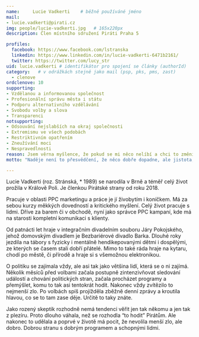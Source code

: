 ```yaml
---
name:     Lucie Vadkerti  	# běžně používáné jméno
mail:
- lucie.vadkerti@pirati.cz
img: people/lucie-vadkerti.jpg   # 165x220px
description: Člen místního sdružení Piráti Praha 5

profiles:
  facebook: https://www.facebook.com/lstranska
  linkedin: https://www.linkedin.com/in/lucie-vadkerti-6471b2161/
  twitter: https://twitter.com/lucy_str
uid: lucie.vadkerti # identifikátor pro spojení se články (authorId)
category: 	# v odrážkách stejně jako mail (psp, pks, pms, zast)
  - clenove
ordclenove: 10
supporting:
- Vzdělanou a informovanou společnost
- Profesionální správu města i státu
- Podporu alternativního vzdělávání
- Svobodu volby a slova
- Transparenci
notsupporting:
- Odsouvání nejslabších na okraj společnosti
- Extremismu ve všech podobách
- Restriktivním opatřením
- Zneužívání moci
- Nespravedlnosti
reason: Jsem věrna myšlence, že pokud se mi něco nelíbí a chci to změnit, nestačí nadávat u piva, ale je třeba zvednout zadek a jít konat. :)
motto: "Naděje není to přesvědčení, že něco dobře dopadne, ale jistota, že má něco smysl - bez ohledu na to, jak to dopadne."

---
```


Lucie Vadkerti (roz. Stránská, * 1989) se narodila v Brně a téměř celý život prožila v Králově Poli. Je členkou Pirátské strany od roku 2018.

Pracuje v oblasti PPC marketingu a práce je jí živobytím i koníčkem. Má za sebou kurzy měkkých dovedností a kritického myšlení. Celý život pracuje s lidmi. Dříve za barem či v obchodě, nyní jako správce PPC kampaní, kde má na starosti kompletní komunikaci s klienty.

Od patnácti let hraje v integračním divadelním souboru Járy Pokojského, jehož domovským divadlem je Bezbariérové divadlo Barka. Dlouhé roky jezdila na tábory s fyzicky i mentálně hendikepovanými dětmi i dospělými, ze kterých se časem stali dobří přátelé. Mimo to také ráda hraje na kytaru, chodí po městě, či přírodě a hraje si s všemožnou elektronikou.

O politiku se zajímala vždy, ale asi tak jako většina lidí, která se o ni zajímá. Několik měsíců před volbami začala postupně zintenzivňovat sledování událostí a chování politických stran, začala procházet programy a přemýšlet, komu to tak asi tentokrát hodit. Nakonec vždy zvítězilo to nejmenší zlo. Po volbách spíš projížděla zběžně denní zprávy a kroutila hlavou, co se to tam zase děje. Určitě to taky znáte.

Jako rozený skeptik rozhodně nemá tendenci věřit jen tak někomu a jen tak z plezíru. Proto dlouho váhala, než se rozhodla “to hodit” Pirátům. Ale nakonec to udělala a poprvé v životě má pocit, že nevolila menší zlo, ale dobro. Dobrou stranu s dobrým programem a schopnými lidmi.
